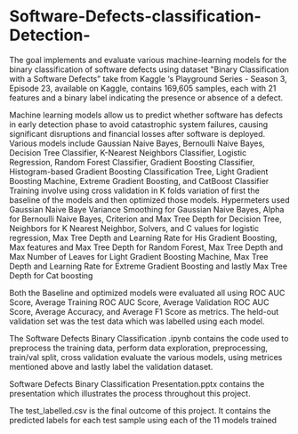 # Software-Defects-classification-Detection-

The goal implements and evaluate various machine-learning models for the binary classification of software defects using dataset "Binary Classification with a Software Defects” take from Kaggle ‘s Playground Series - Season 3, Episode 23, available on Kaggle, contains 169,605 samples, each with 21 features and a binary label indicating the presence or absence of a defect.

Machine learning models allow us to predict whether software has defects in early detection phase to avoid catastrophic system failures, causing significant disruptions and financial losses after software is deployed.
Various models include Gaussian Naive Bayes, Bernoulli Naive Bayes, Decision Tree Classifier, K-Nearest Neighbors Classifier, Logistic Regression, Random Forest Classifier, Gradient Boosting Classifier, Histogram-based Gradient Boosting Classification Tree, Light Gradient Boosting Machine, Extreme Gradient Boosting, and CatBoost Classifier Training involve using cross validation in K folds variation of first the baseline of the models and then optimized those models.
Hypermeters used Gaussian Naive Baye Variance Smoothing for Gaussian Naive Bayes, Alpha for  Bernoulli Naive Bayes, Criterion and Max Tree Depth for Decision Tree, Neighbors for K Nearest Neighbor, Solvers, and C values for logistic regression, Max Tree Depth and Learning Rate for His Gradient Boosting, Max features and Max Tree Depth for Random Forest, Max Tree Depth and Max Number of Leaves for Light Gradient Boosting Machine, Max Tree Depth and Learning Rate for Extreme Gradient Boosting and lastly Max Tree Depth for Cat boosting

Both the Baseline and optimized models were evaluated all using ROC AUC Score, Average Training ROC AUC Score, Average Validation ROC AUC Score, Average Accuracy, and Average F1 Score as metrics. The held-out validation set was the test data which was labelled using each model.

The Software Defects Binary Classification .ipynb contains the code used to preprocess the training data, perform data exploration, preprocessing, train/val split, cross validation evaluate the various models, using metrices mentioned above and lastly label the validation dataset.

Software Defects Binary Classification Presentation.pptx contains the presentation which illustrates the process throughout this project.

The test_labelled.csv is the final outcome of this project. It contains the predicted labels for each test sample using each of the 11 models trained
